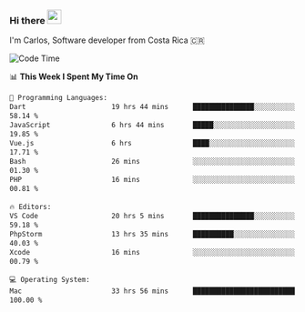 ### Hi there <img src="https://media.giphy.com/media/hvRJCLFzcasrR4ia7z/giphy.gif" width="25px" height="25px">

I'm Carlos, Software developer from Costa Rica 🇨🇷

[//]: # (<a href="https://app.daily.dev/carum98"><img src="https://github.com/carum98/carum98/blob/main/devcard.svg" width="400" alt="Carlos Umaña Acevedo's Dev Card"/></a>)


<!--START_SECTION:waka-->
![Code Time](http://img.shields.io/badge/Code%20Time-11%2C710%20hrs%2028%20mins-blue)

📊 **This Week I Spent My Time On** 

```text
💬 Programming Languages: 
Dart                     19 hrs 44 mins      ███████████████░░░░░░░░░░   58.14 % 
JavaScript               6 hrs 44 mins       █████░░░░░░░░░░░░░░░░░░░░   19.85 % 
Vue.js                   6 hrs               ████░░░░░░░░░░░░░░░░░░░░░   17.71 % 
Bash                     26 mins             ░░░░░░░░░░░░░░░░░░░░░░░░░   01.30 % 
PHP                      16 mins             ░░░░░░░░░░░░░░░░░░░░░░░░░   00.81 % 

🔥 Editors: 
VS Code                  20 hrs 5 mins       ███████████████░░░░░░░░░░   59.18 % 
PhpStorm                 13 hrs 35 mins      ██████████░░░░░░░░░░░░░░░   40.03 % 
Xcode                    16 mins             ░░░░░░░░░░░░░░░░░░░░░░░░░   00.79 % 

💻 Operating System: 
Mac                      33 hrs 56 mins      █████████████████████████   100.00 % 
```


<!--END_SECTION:waka-->
